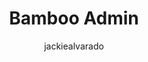 ---
layout: person
image: jackie.jpg
name: Jackie Alvarado
author: jackiealvarado
title: Bamboo Admin
order: 5

social: 
  - account: twitter
    username: jjalvarado
  - account: facebook
    username: jackie.alvarado.313
    
---
